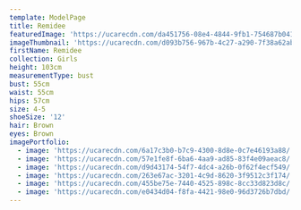 ```yaml
---
template: ModelPage
title: Remidee
featuredImage: 'https://ucarecdn.com/da451756-08e4-4844-9fb1-754687b04192/'
imageThumbnail: 'https://ucarecdn.com/d093b756-967b-4c27-a290-7f38a62ab117/'
firstName: Remidee
collection: Girls
height: 103cm
measurementType: bust
bust: 55cm
waist: 55cm
hips: 57cm
size: 4-5
shoeSize: '12'
hair: Brown
eyes: Brown
imagePortfolio:
  - image: 'https://ucarecdn.com/6a17c3b0-b7c9-4300-8d8e-0c7e46193a88/'
  - image: 'https://ucarecdn.com/57e1fe8f-6ba6-4aa9-ad85-83f4e09aeac8/'
  - image: 'https://ucarecdn.com/d9d43174-54f7-4dc4-a26b-0f62f4ecf549/'
  - image: 'https://ucarecdn.com/263e67ac-3201-4c9d-8620-3f9512c3f174/'
  - image: 'https://ucarecdn.com/455be75e-7440-4525-898c-8cc33d823d8c/'
  - image: 'https://ucarecdn.com/e0434d04-f8fa-4421-98e0-96d3726b7dbd/'
---
```


